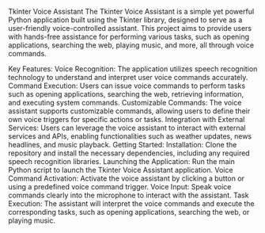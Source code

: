 Tkinter Voice Assistant
The Tkinter Voice Assistant is a simple yet powerful Python application built using the Tkinter library, designed to serve as a user-friendly voice-controlled assistant. This project aims to provide users with hands-free assistance for performing various tasks, such as opening applications, searching the web, playing music, and more, all through voice commands.

Key Features:
Voice Recognition: The application utilizes speech recognition technology to understand and interpret user voice commands accurately.
Command Execution: Users can issue voice commands to perform tasks such as opening applications, searching the web, retrieving information, and executing system commands.
Customizable Commands: The voice assistant supports customizable commands, allowing users to define their own voice triggers for specific actions or tasks.
Integration with External Services: Users can leverage the voice assistant to interact with external services and APIs, enabling functionalities such as weather updates, news headlines, and music playback.
Getting Started:
Installation: Clone the repository and install the necessary dependencies, including any required speech recognition libraries.
Launching the Application: Run the main Python script to launch the Tkinter Voice Assistant application.
Voice Command Activation: Activate the voice assistant by clicking a button or using a predefined voice command trigger.
Voice Input: Speak voice commands clearly into the microphone to interact with the assistant.
Task Execution: The assistant will interpret the voice commands and execute the corresponding tasks, such as opening applications, searching the web, or playing music.
